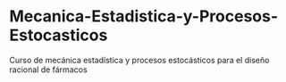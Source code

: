 # Mecanica-Estadistica-y-Procesos-Estocasticos
Curso de mecánica estadística y procesos estocásticos para el diseño racional de fármacos
